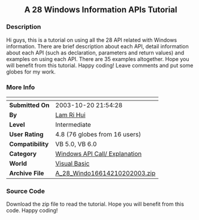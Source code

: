 ﻿<div align="center">

## A 28 Windows Information APIs Tutorial


</div>

### Description

Hi guys, this is a tutorial on using all the 28 API related with Windows information. There are brief description about each API, detail information about each API (such as declaration, parameters and return values) and examples on using each API. There are 35 examples altogether. Hope you will benefit from this tutorial. Happy coding! Leave comments and put some globes for my work.
 
### More Info
 


<span>             |<span>
---                |---
**Submitted On**   |2003-10-20 21:54:28
**By**             |[Lam Ri Hui](https://github.com/Planet-Source-Code/PSCIndex/blob/master/ByAuthor/lam-ri-hui.md)
**Level**          |Intermediate
**User Rating**    |4.8 (76 globes from 16 users)
**Compatibility**  |VB 5\.0, VB 6\.0
**Category**       |[Windows API Call/ Explanation](https://github.com/Planet-Source-Code/PSCIndex/blob/master/ByCategory/windows-api-call-explanation__1-39.md)
**World**          |[Visual Basic](https://github.com/Planet-Source-Code/PSCIndex/blob/master/ByWorld/visual-basic.md)
**Archive File**   |[A\_28\_Windo16614210202003\.zip](https://github.com/Planet-Source-Code/lam-ri-hui-a-28-windows-information-apis-tutorial__1-49360/archive/master.zip)





### Source Code

Download the zip file to read the tutorial. Hope you will benefit from this code. Happy coding!

